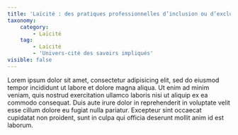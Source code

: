 ```yaml
---
title: 'Laïcité : des pratiques professionnelles d’inclusion ou d’exclusion'
taxonomy:
    category:
        - Laïcité
    tag:
        - Laïcité
        - 'Univers-cité des savoirs impliqués'
visible: false
---
```


Lorem ipsum dolor sit amet, consectetur adipisicing elit, sed do eiusmod tempor incididunt ut labore et dolore magna aliqua. Ut enim ad minim veniam, quis nostrud exercitation ullamco laboris nisi ut aliquip ex ea commodo consequat. Duis aute irure dolor in reprehenderit in voluptate velit esse cillum dolore eu fugiat nulla pariatur. Excepteur sint occaecat cupidatat non proident, sunt in culpa qui officia deserunt mollit anim id est laborum.
